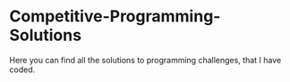 # Competitive-Programming-Solutions
Here you can find all the solutions to programming challenges, that I have coded.
